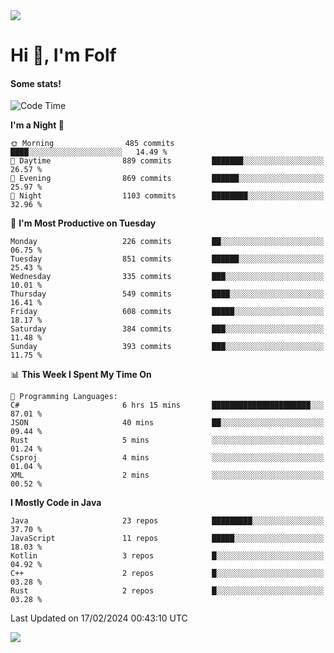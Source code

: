 <img src="https://komarev.com/ghpvc/?username=itsfolf"/>
<h1>Hi 👋, I'm Folf</h1>


#### Some stats!
<!--START_SECTION:waka-->
![Code Time](http://img.shields.io/badge/Code%20Time-2%2C136%20hrs%2035%20mins-blue)

**I'm a Night 🦉** 

```text
🌞 Morning                485 commits         ████░░░░░░░░░░░░░░░░░░░░░   14.49 % 
🌆 Daytime                889 commits         ███████░░░░░░░░░░░░░░░░░░   26.57 % 
🌃 Evening                869 commits         ██████░░░░░░░░░░░░░░░░░░░   25.97 % 
🌙 Night                  1103 commits        ████████░░░░░░░░░░░░░░░░░   32.96 % 
```
📅 **I'm Most Productive on Tuesday** 

```text
Monday                   226 commits         ██░░░░░░░░░░░░░░░░░░░░░░░   06.75 % 
Tuesday                  851 commits         ██████░░░░░░░░░░░░░░░░░░░   25.43 % 
Wednesday                335 commits         ███░░░░░░░░░░░░░░░░░░░░░░   10.01 % 
Thursday                 549 commits         ████░░░░░░░░░░░░░░░░░░░░░   16.41 % 
Friday                   608 commits         █████░░░░░░░░░░░░░░░░░░░░   18.17 % 
Saturday                 384 commits         ███░░░░░░░░░░░░░░░░░░░░░░   11.48 % 
Sunday                   393 commits         ███░░░░░░░░░░░░░░░░░░░░░░   11.75 % 
```


📊 **This Week I Spent My Time On** 

```text
💬 Programming Languages: 
C#                       6 hrs 15 mins       ██████████████████████░░░   87.01 % 
JSON                     40 mins             ██░░░░░░░░░░░░░░░░░░░░░░░   09.44 % 
Rust                     5 mins              ░░░░░░░░░░░░░░░░░░░░░░░░░   01.24 % 
Csproj                   4 mins              ░░░░░░░░░░░░░░░░░░░░░░░░░   01.04 % 
XML                      2 mins              ░░░░░░░░░░░░░░░░░░░░░░░░░   00.52 % 
```

**I Mostly Code in Java** 

```text
Java                     23 repos            █████████░░░░░░░░░░░░░░░░   37.70 % 
JavaScript               11 repos            █████░░░░░░░░░░░░░░░░░░░░   18.03 % 
Kotlin                   3 repos             █░░░░░░░░░░░░░░░░░░░░░░░░   04.92 % 
C++                      2 repos             █░░░░░░░░░░░░░░░░░░░░░░░░   03.28 % 
Rust                     2 repos             █░░░░░░░░░░░░░░░░░░░░░░░░   03.28 % 
```




 Last Updated on 17/02/2024 00:43:10 UTC
<!--END_SECTION:waka-->
<a src="https://discord.com/users/1090088995976925305"><img src="https://lanyard-profile-readme.vercel.app/api/1090088995976925305"/></a></td> 

